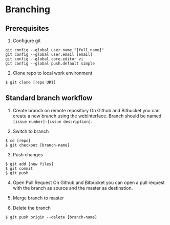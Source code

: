 # Branching

## Prerequisites
1. Configure git
```
git config --global user.name "[full name]"
git config --global user.email [email]
git config --global core.editor vi
git config --global push.default simple
```

2. Clone repo to local work environment
```
$ git clone [repo URI]
```


## Standard branch workflow

1. Create branch on remote repository
On Github and Bitbucket you can create a new branch using the webinterface. Branch should be named `[issue number]-[issue description]`.

2. Switch to branch
```
$ cd [repo]
$ git checkout [branch-name]
```

3. Push changes
```
$ git add [new files]
$ git commit
$ git push
```

4. Open Pull Request
On Github and Bitbucket you can open a pull request with the branch as source and the master as destination.

5. Merge branch to master


6. Delete the branch
```
$ git push origin --delete [branch-name]
